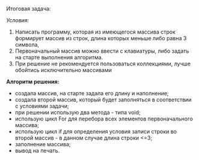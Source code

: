 Итоговая задача:

*Условия:* 
1. Написать программу, которая из имеющегося массива строк формирует массив из строк, длина которых меньше либо равна 3 символа, 
2. Первоначальный массив можно ввести с клавиатуры, либо задать на старте выполнения алгоритма. 
3. При решение не рекомендуется пользоваться коллекциями, лучше обойтись исключительно массивами

**Алгоритм решения:**

* создала массив, на старте задала его длину и наполнение;
* создала второй массив, который будет заполняться в соответствии с условиями задачи;
* при решении использую два метода - типа void;
* использую цикл For для перебора всех элементов первоначального массива;
* использую цикл if для определения условия записи строки во второй массив - в данном случае длина строки <=3;
* заполнение массива;
* вывод на печать.